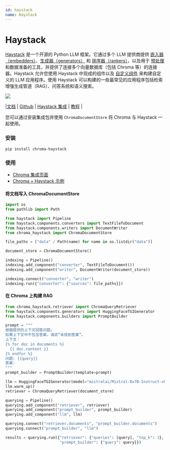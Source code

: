 ```yaml
---
id: haystack
name: Haystack
---
```


# Haystack

[Haystack](https://github.com/deepset-ai/haystack) 是一个开源的 Python LLM 框架。它通过多个 LLM 提供商提供 [嵌入器（embedders）](https://docs.haystack.deepset.ai/v2.0/docs/embedders)、[生成器（generators）](https://docs.haystack.deepset.ai/v2.0/docs/generators) 和 [排序器（rankers）](https://docs.haystack.deepset.ai/v2.0/docs/rankers)，以及用于 [预处理](https://docs.haystack.deepset.ai/v2.0/docs/preprocessors) 和数据准备的工具，并提供了连接多个向量数据库（包括 Chroma 等）的连接器。Haystack 允许您使用 Haystack 中现成的组件以及 [自定义组件](https://docs.haystack.deepset.ai/v2.0/docs/custom-components) 来构建自定义的 LLM 应用程序。使用 Haystack 可以构建的一些最常见的应用程序包括检索增强生成管道（RAG）、问答系统和语义搜索。

![](https://img.shields.io/github/stars/deepset-ai/haystack.svg?style=social&label=Star&maxAge=2400)

|[文档](https://docs.haystack.deepset.ai/v2.0/docs) | [Github](https://github.com/deepset-ai/haystack) | [Haystack 集成](https://haystack.deepset.ai/integrations) | [教程](https://haystack.deepset.ai/tutorials) |

您可以通过安装集成包并使用 `ChromaDocumentStore` 将 Chroma 与 Haystack 一起使用。

### 安装

```terminal
pip install chroma-haystack
```

### 使用

- [Chroma 集成页面](https://haystack.deepset.ai/integrations/chroma-documentstore)
- [Chroma + Haystack 示例](https://colab.research.google.com/drive/1YpDetI8BRbObPDEVdfqUcwhEX9UUXP-m?usp=sharing)

#### 将文档写入 ChromaDocumentStore

```python
import os
from pathlib import Path

from haystack import Pipeline
from haystack.components.converters import TextFileToDocument
from haystack.components.writers import DocumentWriter
from chroma_haystack import ChromaDocumentStore

file_paths = ["data" / Path(name) for name in os.listdir("data")]

document_store = ChromaDocumentStore()

indexing = Pipeline()
indexing.add_component("converter", TextFileToDocument())
indexing.add_component("writer", DocumentWriter(document_store))

indexing.connect("converter", "writer")
indexing.run({"converter": {"sources": file_paths}})
```

#### 在 Chroma 上构建 RAG

```python
from chroma_haystack.retriever import ChromaQueryRetriever
from haystack.components.generators import HuggingFaceTGIGenerator
from haystack.components.builders import PromptBuilder

prompt = """
根据提供的上下文回答问题。
如果上下文中不包含答案，请说“未找到答案”。
上下文：
{% for doc in documents %}
  {{ doc.content }}
{% endfor %}
问题: {{query}}
答案:
"""
prompt_builder = PromptBuilder(template=prompt)

llm = HuggingFaceTGIGenerator(model="mistralai/Mixtral-8x7B-Instruct-v0.1", token='YOUR_HF_TOKEN')
llm.warm_up()
retriever = ChromaQueryRetriever(document_store)

querying = Pipeline()
querying.add_component("retriever", retriever)
querying.add_component("prompt_builder", prompt_builder)
querying.add_component("llm", llm)

querying.connect("retriever.documents", "prompt_builder.documents")
querying.connect("prompt_builder", "llm")

results = querying.run({"retriever": {"queries": [query], "top_k": 3},
                        "prompt_builder": {"query": query}})
```
